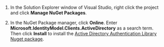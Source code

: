 1. In the Solution Explorer window of Visual Studio, right click the project and click **Manage NuGet Packages**.

2. In the NuGet Package manager, click **Online**. Enter **Microsoft.IdentityModel.Clients.ActiveDirectory** as a search term. Then click **Install** to install the [Active Directory Authentication Library Nuget package](http://www.nuget.org/packages/Microsoft.IdentityModel.Clients.ActiveDirectory). 


[Active Directory Authentication Library Nuget package]: http://www.nuget.org/packages/Microsoft.IdentityModel.Clients.ActiveDirectory